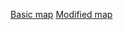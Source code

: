 [Basic map](https://github.com/Maja0108/IP-location-analysis/blob/master/docs/ip_location.html)
[Modified map](https://github.com/Maja0108/IP-location-analysis/blob/master/docs/ip_location2.html)
